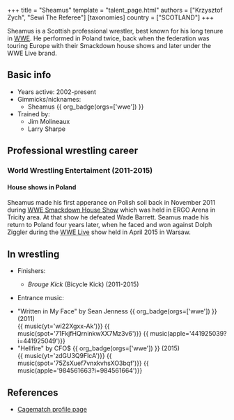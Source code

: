 +++
title = "Sheamus"
template = "talent_page.html"
authors = ["Krzysztof Zych", "Sewi The Referee"]
[taxonomies]
country = ["SCOTLAND"]
+++

Sheamus is a Scottish professional wrestler, best known for his long tenure in [WWE](@/o/wwe.md). He performed in Poland twice, back when the federation was touring Europe with their Smackdown house shows and later under the WWE Live brand.

## Basic info

* Years active: 2002-present
* Gimmicks/nicknames:
  - Sheamus {{ org_badge(orgs=['wwe']) }}
* Trained by:
  - Jim Molineaux
  - Larry Sharpe
 
## Professional wrestling career

### World Wrestling Entertaiment (2011-2015)

#### House shows in Poland

Sheamus made his first apperance on Polish soil back in November 2011 during [WWE Smackdown House Show](@/e/wwe/2011-11-11-wwe-smackdown-house-show.md) which was held in ERGO Arena in Tricity area. At that show he defeated Wade Barrett. Seamus made his return to Poland four years later, when he faced and won against Dolph Ziggler during the [WWE Live](@/e/wwe/2015-04-15-wwe-live.md) show held in April 2015 in Warsaw.

## In wrestling

* Finishers:
  - _Brouge Kick_ (Bicycle Kick) (2011-2015)

* Entrance music:
- "Written in My Face" by Sean Jenness
  {{ org_badge(orgs=['wwe']) }} (2011) <br>
  {{ music(yt='wi22Xgxx-Ak')}}
  {{ music(spot='71FkjfHQrninkwXX7Mz3v6')}}
  {{ music(apple='441925039?i=441925049')}}
- "Hellfire" by CFO$
  {{ org_badge(orgs=['wwe']) }} (2015) <br>
  {{ music(yt='zdGU3Q9FlcA')}}
  {{ music(spot='75ZsXuef7vnxkvhsXO3bqf')}}
  {{ music(apple='984561663?i=984561664')}}

## References

* [Cagematch profile page](https://www.cagematch.net/?id=2&nr=2641)
